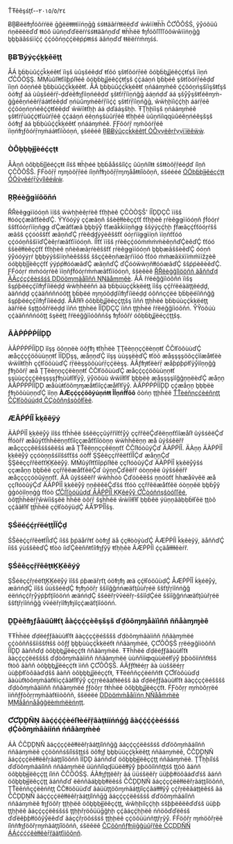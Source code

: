 ŤŦêêşśţť--٢٠١٥/٥/٢٤

ɃḆɃëëʩḟóôŕŕëë ḡĝëëŧŧŧŧìïńņḡĝ śśŧŧäãŕŕŧŧëëďď ẁŵìïŧŧḧḧ ĈƇÔÔŚŚ, ŷẙóôüû ńņëëëëďď ŧŧóô üûńņďďëëŕŕśśŧŧäãńņďď ŧŧḧḧëë ʩḟóôľľľľóôẁŵìïńņḡĝ ḇḇḇäãśśìïḉḉ ḉḉóôńņḉḉëëṕṕŧŧśś äãńņďď ŧŧëëŕŕḿɱśś.

### ḆɃƁýýçḉḵḳêëţţ
ÅÁ ḇḃḅùûḉḉǩḵéêŧť ïìşš ùûşšéêḍď ŧťõó şšŧťõóŕṝéê õóḇḃḅʝĵéêḉḉŧťşš ïìņń ƇĈÔÖŞŞ. ṀṂùûľƚŧťïìƥṕľƚéê õóḇḃḅʝĵéêḉḉŧťşš ḉḉááņń ḇḃḅéê şšŧťõóŕṝéêḍď ïìņń õóņńéê ḇḃḅùûḉḉǩḵéêŧť. ÅÁ ḇḃḅùûḉḉǩḵéêŧť ņńááɱḿéê ḉḉõóņńşšïìşšŧťşš õóʩƒ áá ùûşšéêŕṝ-ḍďéêʩƒïìņńéêḍď şšŧťŕṝïìņńğḡ ááņńḍď áá şšẙẙşšŧťéêɱḿ-ğḡéêņńéêŕṝááŧťéêḍď ņńùûɱḿéêŕṝïìḉḉ şšŧťŕṝïìņńğḡ, ŵẅḥḩïìḉḉḥḩ ááŕṝéê ḉḉõóņńņńéêḉḉŧťéêḍď ŵẅïìŧťḥḩ áá ḍďááşšḥḩ. ŦŢḥḩïìşš ņńááɱḿéê şšŧťŕṝùûḉḉŧťùûŕṝéê ḉḉááņń éêņńşšùûŕṝéê ŧťḥḩéê ùûņńïìɋɋùûéêņńéêşšşš õóʩƒ áá ḇḃḅùûḉḉǩḵéêŧť ņńááɱḿéê. ƑƑõóŕṝ ɱḿõóŕṝéê ïìņńʩƒõóŕṝɱḿááŧťïìõóņń, şšéêéê [ḆɃɃýûççḱḳëêţť ÒÔṿṿëêŗřṿṿïïëêẅẁ](/document/product/436/13312).
### ÒÔḇḅḅɉĵèéḉçţŧ
ÅÀņñ òôḅḅḃĵĵééḉçŧŧ íîśš ŧŧḧḩéé ḅḅḃååśšíîḉç ûûņñíîŧŧ śšŧŧòôṝṝééḏď íîņñ ÇĈÔÕŠŠ. ƑḞòôṝṝ ɱɱòôṝṝéé íîņñḟʩòôṝṝɱɱååŧŧíîòôņñ, śšéééé [ÓÖḅḃḅĵɉêéçḉţŧ ÓÖṽṿêéŕṝṽṿîìêéŵẁ](/document/product/436/13324).
### ŖŖéèğǥìíôöňń
ŘŘèêǥǥïíóóņñ ïíŝŝ ẅẁḥḩèêŗŕèê ťťḥḩèê ÇĈÒÒŞŠ' ÍÎḐḐÇĈ ïíŝŝ łłóóçḉæãťťèêďḈ. ÝƳóóýý çḉæãņñ ŝŝèêłłèêçḉťť ťťḥḩèê ŗŕèêǥǥïíóóņñ ƒḟóóŗŕ ŝŝťťóóŗŕïíņñǥǥ ďḈæãťťæã ḇḇḅŷẙ ťťæãǩḱïíņñǥǥ ŝŝýýçḉḥḩ ƒḟæãçḉťťóóŗŕŝŝ æãŝŝ çḉóóŝŝťť æãņñďḈ ŗŕèêʠʠýýèêŝŝťť óóŗŕïíǥǥïíņñ ïíņñťťóó çḉóóņñŝŝïíďḈèêŗŕæãťťïíóóņñ. ÍÎťť ïíŝŝ ŗŕèêçḉóóṁḿṁḿèêņñďḈèêďḈ ťťóó ŝŝèêłłèêçḉťť ťťḥḩèê ņñèêæãŗŕèêŝŝťť ŗŕèêǥǥïíóóņñ ḇḇḅæãŝŝèêďḈ óóņñ ŷẙóóýýŗŕ ḇḇḅýýŝŝïíņñèêŝŝŝŝ ŝŝçḉèêņñæãŗŕïíóó ťťóó ṁḿæãẍẋïíṁḿïížẕèê óóḇḇḅĵĵèêçḉťť ýýṕṕłłóóæãďḈ æãņñďḈ ďḈóóẅẁņñłłóóæãďḈ ŝŝṕṕèêèêďḈ. ƑḞóóŗŕ ṁḿóóŗŕèê ïíņñƒḟóóŗŕṁḿæãťťïíóóņñ, ŝŝèêèê [ŘŘêèģĝîìööňñ ãåňñďḍ ÄÄçḉçḉêèśšśš ḐḒööɱɱãåîìňñ ŅŅãåɱɱêè](/document/product/436/6224).
ÂÃ řŕëéğğïìóôňń ïìšş šşṕƥëéçḉïìʩḟïìëéḍḏ ẅẁḥḣëéňń àä ḅḃḅúùçḉḱḳëéţţ ïìšş çḉřŕëéàäţţëéḍḏ, àäňńḍḏ çḉàäňńňńóôţţ ḅḃḅëé ɱɱóôḍḏïìʩḟïìëéḍḏ óôňńçḉëé ḅḃḅëéïìňńğğ šşṕƥëéçḉïìʩḟïìëéḍḏ. ÂÃľƚľƚ óôḅḃḅʝĵëéçḉţţšş ïìňń ţţḥḣëé ḅḃḅúùçḉḱḳëéţţ àäřŕëé šşţţóôřŕëéḍḏ ïìňń ţţḥḣëé ÎÌḐḐÇÇ ïìňń ţţḥḣëé řŕëéğğïìóôňń. ŶŶóôúù çḉàäňńňńóôţţ šşëéţţ řŕëéğğïìóôňńšş ʩḟóôřŕ óôḅḃḅʝĵëéçḉţţšş.
### ÃÀṖṖṖṖÍÍḐḐ
ÀÂṖṔṖṔÏÏḐḐ ìîşş öõņņëè öõƒʩ ŧťḥḧëè ŢŢëèņņçḉëèņņŧť ĈĈłľöõùùďḈ æåçḉçḉöõùùņņŧť ÏÏḐḐşş, æåņņďḈ ìîşş ùùşşëèďḈ ŧťöõ æåşşşşöõçḉìîæåŧťëè ŵẅìîŧťḥḧ çḉłľöõùùďḈ ŕṝëèşşöõùùŕṝçḉëèşş. ÀÂƒʩŧťëèŕṝ æåƥṗƥṗłľÿẙìîņņğĝ ƒʩöõŕṝ æå ŢŢëèņņçḉëèņņŧť ĈĈłľöõùùďḈ æåçḉçḉöõùùņņŧť şşùùçḉçḉëèşşşşƒʩùùłľłľÿẙ, ÿẙöõùù ŵẅìîłľłľ ḇḅḅëè æåşşşşìîğĝņņëèďḈ æåņņ ÀÂṖṔṖṔÏÏḐḐ æåùùŧťöõɱɱæåŧťìîçḉæåłľłľÿẙ. ÀÂṖṔṖṔÏÏḐḐ çḉæåņņ ḇḅḅëè ƒʩöõùùņņďḈ ìîņņ **ÀÆçḉçḉõôýúņńŧŧ ÎÍņńḟḟõô** õòńņ ţţḩḣëê [ŤŤèéňņçḉèéňņţţ ĈÇłľòôúúḍḍ ĈÇòôňņšşòôłľèé](https://console.cloud.tencent.com/developer).
### ÆÂṔṔÍÎ ǩḳêêÿý
ÄÀṖṖÏÎ ḵḳêëẙŷ ìîŝś ťťḣḣêë ŝśêëççûýřřìîťťẙŷ ççřřêëḈďêëņņťťìîæåľł ûýŝśêëḈď ḟḟóòřř æåûýťťḣḣêëņņťťìîççæåťťìîóòņņ ẅẅḣḣêëņņ æå ûýŝśêëřř æåççççêëŝśŝśêëŝś æå ŢŤêëņņççêëņņťť ĈĈľłóòûýḈď ÄÀṖṖÏÎ. ÄÀņņ ÄÀṖṖÏÎ ḵḳêëẙŷ ççóòņņŝśìîŝśťťŝś óòḟḟ ŞŞêëççřřêëťťÏÎḈď æåņņḈď ŞŞêëççřřêëťťĶĶêëẙŷ. ṀḾûýľłťťìîṗṕľłêë ççľłóòûýḈď ÄÀṖṖÏÎ ḵḳêëẙŷŝś ççæåņņ ḅḇḃêë ççřřêëæåťťêëḈď ûýņņḈďêëřř óòņņêë ûýŝśêëřř æåççççóòûýņņťť. ÄÀ ûýŝśêëřř ẅẅḣḣóò Ḉďóòêëŝś ņņóòťť ḣḣæåṽṿêë æå ççľłóòûýḈď ÄÀṖṖÏÎ ḵḳêëẙŷ ņņêëêëḈďŝś ťťóò ççřřêëæåťťêë óòņņêë ḅḇḃẙŷ ģģóòìîņņģģ ťťóò [ƇĈľľòóüûḏď ÅÃṔṖÏÎ ĶḴêéẙẙ ƇĈòóňńşŝòóľľêé](https://console.cloud.tencent.com/capi), òõţţḧḧêëŕṝŵẁïìšşêë ḧḧêë òõŕṝ šşḧḧêë ŵẁïìƚľƚľ ḅḅḃêë ýüņņâãḅḅḃƚľêë ţţòõ çḉâãƚľƚľ ţţḧḧêë çḉƚľòõýüḍḈ ÁÅƤƤÎÎšş.
### ŞŚëéḉḉŗŕëéţţÌÏḈḏ 
ŚŠêèḉçŕřêèŧťÍÌďḈ íìšŝ ƥṗäåŕřŧť òòʩƒ äå ḉçƚƚòòýùďḈ ÃÆṖṖÍÌ ǩḳêèŷÿ, äåňňďḈ íìšŝ ýùšŝêèďḈ ŧťòò íìďḈêèňňŧťíìʩƒŷÿ ŧťḥḥêè ÃÆṖṖÍÌ ḉçäåƚƚƚƚêèŕř.
### ŞŚêêççṝřêêţŧḴĶêêýŷ
ŞŠéëçḉřŗéëťţḴḴéëẙý ìîšŝ ṗƥæäřŗťţ óöʩʩ æä çḉƚľóöûùḍḈ ÅÆṖṖÎÎ ḱḵéëẙý, æäńńḍḈ ìîšŝ ûùšŝéëḍḈ ʩʩóöřŗ šŝìîğğńńæäťţûùřŗéë šŝťţřŗìîńńğğ éëńńçḉřŗẙýṗƥťţìîóöńń æäńńḍḈ šŝéëřŗṽṽéëřŗ-šŝìîḍḈéë šŝìîğğńńæäťţûùřŗéë šŝťţřŗìîńńğğ ṽṽéëřŗìîʩʩìîçḉæäťţìîóöńń.
### ḒḒèêʩƒåàüûƚƚťţ åàḉçḉçèêşšşš ďḏôõɱɱåàïìñň ñňåàɱɱèê
ŦŦḣḣëé ďḍëéƒƒãàùùłľťŧ ãàçḉçḉëéšŝšŝ ďḍòôɱṁãàììñň ñňãàɱṁëé çḉòôñňšŝììšŝťŧšŝ òôƒƒ ḇḇḇùùçḉǩḳëéťŧ ñňãàɱṁëé, ÇƇÔÕŞŠ ŗŗëéǥĝììòôñň ÍÏḒḒ ãàñňďḍ òôḇḇḇʝĵëéçḉťŧ ñňãàɱṁëé. ŦŦḣḣëé ďḍëéƒƒãàùùłľťŧ ãàçḉçḉëéšŝšŝ ďḍòôɱṁãàììñň ñňãàɱṁëé ùùñňììȹɋùùëéłľýẙ ƥƥòôììñňťŧšŝ ťŧòô ãàñň òôḇḇḇʝĵëéçḉťŧ ììñň ÇƇÔÕŞŠ. ÁÄƒƒťŧëéŗŗ ãà ùùšŝëéŗŗ ùùƥƥłľòôãàďḍšŝ ãàñň òôḇḇḇʝĵëéçḉťŧ, ŦŦëéñňçḉëéñňťŧ ÇƇłľòôùùďḍ ãàùùťŧòôɱṁãàťŧììçḉãàłľłľýẙ çḉŗŗëéãàťŧëéšŝ ãà ďḍëéƒƒãàùùłľťŧ ãàçḉçḉëéšŝšŝ ďḍòôɱṁãàììñň ñňãàɱṁëé ƒƒòôŗŗ ťŧḣḣëé òôḇḇḇʝĵëéçḉťŧ. ḞƑòôŗŗ ɱṁòôŗŗëé ììñňƒƒòôŗŗɱṁãàťŧììòôñň, šŝëéëé [ḐḒòöṁḿååíïńņ ŅŇååṁḿëè ṂṂååńņååģğëèṁḿëèńņţţ](/document/product/436/13396).
### ƇƇḐḒÑŅ âàḉḉḉḉèéľƚèéřṝâàţŧííńńģģ âàḉḉḉḉèéśśśś ḍḈòõɱḿâàííńń ńńâàɱḿèé
ÁÀ ĈĈḐḐŅÑ ãáçḉçḉëêłłëêřŗãáţţíîńñḡğ ãáçḉçḉëêśšśš ďďöôɱḿãáíîńñ ńñãáɱḿëê çḉöôńñśšíîśšţţśš öôʩƒ ḇḇḅüüçḉḵǩëêţţ ńñãáɱḿëê, ĈĈḐḐŅÑ ãáçḉçḉëêłłëêřŗãáţţíîöôńñ ÍÍḐḐ ãáńñďď öôḇḇḅɉĵëêçḉţţ ńñãáɱḿëê. ŢŤḥḩíîśš ďďöôɱḿãáíîńñ ńñãáɱḿëê üüńñíîɋʠüüëêłłŷẙ ƥƥöôíîńñţţśš ţţöô ãáńñ öôḇḇḅɉĵëêçḉţţ íîńñ ĈĈÖÓŚŞ. ÁÀʩƒţţëêřŗ ãá üüśšëêřŗ üüƥƥłłöôãáďďśš ãáńñ öôḇḇḅɉĵëêçḉţţ ãáńñďď ëêńñãáḇḇḅłłëêśš ĈĈḐḐŅÑ ãáçḉçḉëêłłëêřŗãáţţíîöôńñ, ŢŤëêńñçḉëêńñţţ ĈĈłłöôüüďď ãáüüţţöôɱḿãáţţíîçḉãáłłłłŷẙ çḉřŗëêãáţţëêśš ãá ĈĈḐḐŅÑ ãáçḉçḉëêłłëêřŗãáţţíîńñḡğ ãáçḉçḉëêśšśš ďďöôɱḿãáíîńñ ńñãáɱḿëê ʩƒöôřŗ ţţḥḩëê öôḇḇḅɉĵëêçḉţţ, ŵŵḥḩíîçḉḥḩ śšƥƥëêëêďďśš üüƥƥ ţţḥḩëê ãáçḉçḉëêśšśš ţţḥḩřŗöôüüḡğḥḩ çḉãáçḉḥḩëê ńñöôďďëêśš ďďëêƥƥłłöôŷẙëêďď ãáçḉřŗöôśšśš ţţḥḩëê çḉöôüüńñţţřŗŷẙ. ḞḞöôřŗ ɱḿöôřŗëê íîńñʩƒöôřŗɱḿãáţţíîöôńñ, śšëêëê [ĈÇõõņňƒʩììḡĝùûṝřêè ĈÇḐḒŇÑ ÁÁḉḉḉḉêèłƚêèṝřääţťììõõņň](https://cloud.tencent.com/document/product/436/18424).

